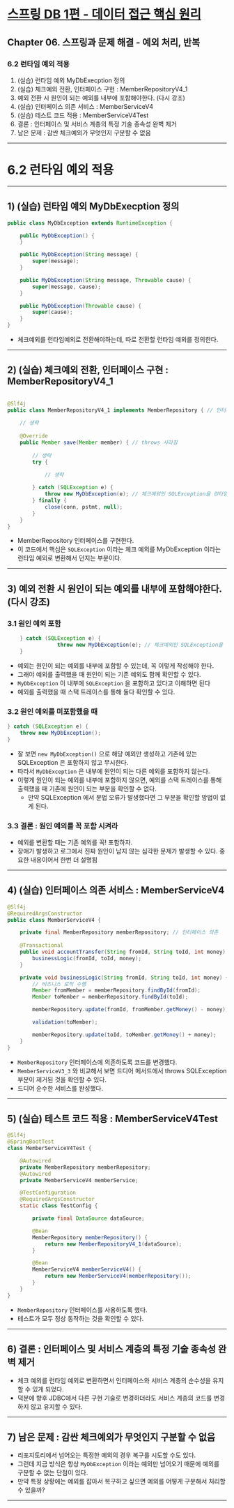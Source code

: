 # <a href = "../README.md" target="_blank">스프링 DB 1편 - 데이터 접근 핵심 원리</a>
## Chapter 06. 스프링과 문제 해결 - 예외 처리, 반복
### 6.2 런타임 예외 적용
1) (실습) 런타임 예외 MyDbExecption 정의
2) (실습) 체크예외 전환, 인터페이스 구현 : MemberRepositoryV4_1
3) 예외 전환 시 원인이 되는 예외를 내부에 포함해야한다. (다시 강조)
4) (실습) 인터페이스 의존 서비스 : MemberServiceV4
5) (실습) 테스트 코드 적용 : MemberServiceV4Test
6) 결론 : 인터페이스 및 서비스 계층의 특정 기술 종속성 완벽 제거
7) 남은 문제 : 감싼 체크예외가 무엇인지 구분할 수 없음

---

# 6.2 런타임 예외 적용

---

## 1) (실습) 런타임 예외 MyDbExecption 정의
```java
public class MyDbException extends RuntimeException {

    public MyDbException() {
    }

    public MyDbException(String message) {
        super(message);
    }

    public MyDbException(String message, Throwable cause) {
        super(message, cause);
    }

    public MyDbException(Throwable cause) {
        super(cause);
    }
}

```
- 체크예외를 런타임예외로 전환해야하는데, 따로 전환할 런타임 예외를 정의한다.

---

## 2) (실습) 체크예외 전환, 인터페이스 구현 : MemberRepositoryV4_1
```java

@Slf4j
public class MemberRepositoryV4_1 implements MemberRepository { // 인터페이스 구현
    
    // 생략
    
    @Override
    public Member save(Member member) { // throws 사라짐
        
        // 생략
        try {
            
            // 생략

        } catch (SQLException e) {
            throw new MyDbException(e); // 체크예외인 SQLException을 런타임 예외로 전환
        } finally {
            close(conn, pstmt, null);
        }
    }
}
```
- MemberRepository 인터페이스를 구현한다.
- 이 코드에서 핵심은 `SQLException` 이라는 체크 예외를 MyDbException 이라는 런타임 예외로 변환해서 던지는 부분이다.

---

## 3) 예외 전환 시 원인이 되는 예외를 내부에 포함해야한다. (다시 강조)

### 3.1 원인 예외 포함
```java
    } catch (SQLException e) {
                throw new MyDbException(e); // 체크예외인 SQLException을 런타임 예외로 전환
    }
```
- 예외는 원인이 되는 예외를 내부에 포함할 수 있는데, 꼭 이렇게 작성해야 한다.
- 그래야 예외를 출력했을 때 원인이 되는 기존 예외도 함께 확인할 수 있다.
- `MyDbException` 이 내부에 `SQLException` 을 포함하고 있다고 이해하면 된다
- 예외를 출력했을 때 스택 트레이스를 통해 둘다 확인할 수 있다.

### 3.2 원인 예외를 미포함했을 때
```java
} catch (SQLException e) {
    throw new MyDbException();
}
```
- 잘 보면 `new MyDbException()` 으로 해당 예외만 생성하고 기존에 있는 SQLException 은 포함하지 않고 무시한다.
- 따라서 `MyDbException` 은 내부에 원인이 되는 다른 예외를 포함하지 않는다.
- 이렇게 원인이 되는 예외를 내부에 포함하지 않으면, 예외를 스택 트레이스를 통해 출력했을 때 기존에 원인이 되는 부분을 확인할 수 없다.
  - 만약 SQLException 에서 문법 오류가 발생했다면 그 부분을 확인할 방법이 없게 된다.

### 3.3 결론 : 원인 예외를 꼭 포함 시켜라
- 예외를 변환할 때는 기존 예외를 꼭! 포함하자.
- 장애가 발생하고 로그에서 진짜 원인이 남지 않는 심각한 문제가 발생할 수 있다. 중요한 내용이어서 한번 더 설명됨

---

## 4) (실습) 인터페이스 의존 서비스 : MemberServiceV4
```java
@Slf4j
@RequiredArgsConstructor
public class MemberServiceV4 {

    private final MemberRepository memberRepository; // 인터페이스 의존
    
    @Transactional
    public void accountTransfer(String fromId, String toId, int money) { // 더 이상 throws 예외를 하지 않아도 됨
        businessLogic(fromId, toId, money);
    }

    private void businessLogic(String fromId, String toId, int money) {
        // 비즈니스 로직 수행
        Member fromMember = memberRepository.findById(fromId);
        Member toMember = memberRepository.findById(toId);

        memberRepository.update(fromId, fromMember.getMoney() - money);

        validation(toMember);

        memberRepository.update(toId, toMember.getMoney() + money);
    }
}
```
- `MemberRepository` 인터페이스에 의존하도록 코드를 변경했다.
- `MemberServiceV3_3` 와 비교해서 보면 드디어 메서드에서 throws SQLException 부분이 제거된 것을 확인할 수 있다.
- 드디어 순수한 서비스를 완성했다.

---

## 5) (실습) 테스트 코드 적용 : MemberServiceV4Test
```java
@Slf4j
@SpringBootTest
class MemberServiceV4Test {

    @Autowired
    private MemberRepository memberRepository;
    @Autowired
    private MemberServiceV4 memberService;

    @TestConfiguration
    @RequiredArgsConstructor
    static class TestConfig {

        private final DataSource dataSource;

        @Bean
        MemberRepository memberRepository() {
            return new MemberRepositoryV4_1(dataSource);
        }

        @Bean
        MemberServiceV4 memberServiceV4() {
            return new MemberServiceV4(memberRepository());
        }
    }
}
```
- `MemberRepository` 인터페이스를 사용하도록 했다.
- 테스트가 모두 정상 동작하는 것을 확인할 수 있다.

---

## 6) 결론 : 인터페이스 및 서비스 계층의 특정 기술 종속성 완벽 제거
- 체크 예외를 런타임 예외로 변환하면서 인터페이스와 서비스 계층의 순수성을 유지할 수 있게 되었다.
- 덕분에 향후 JDBC에서 다른 구현 기술로 변경하더라도 서비스 계층의 코드를 변경하지 않고 유지할 수 있다.

---

## 7) 남은 문제 : 감싼 체크예외가 무엇인지 구분할 수 없음
- 리포지토리에서 넘어오는 특정한 예외의 경우 복구를 시도할 수도 있다.
- 그런데 지금 방식은 항상 `MyDbException` 이라는 예외만 넘어오기 때문에 예외를 구분할 수 없는 단점이 있다.
- 만약 특정 상황에는 예외를 잡아서 복구하고 싶으면 예외를 어떻게 구분해서 처리할 수 있을까?

---
